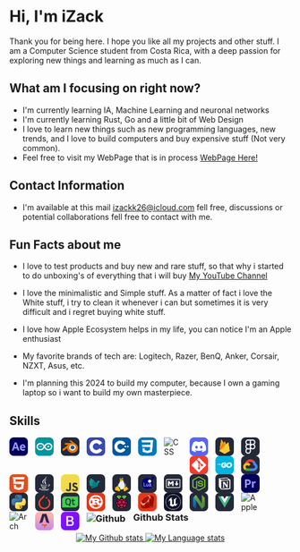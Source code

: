 # Hi, I'm iZack

Thank you for being here. I hope you like all my projects and other stuff. I am a Computer Science student from Costa Rica, with a deep passion for exploring new things and learning as much as I can.
## What am I focusing on right now?
- I'm currently learning IA, Machine Learning and neuronal networks
- I'm currently learning Rust, Go and a little bit of Web Design
- I love to learn new things such as new programming languages, new trends, and I love to build computers and buy expensive stuff (Not very common).
- Feel free to visit my WebPage that is in process [WebPage Here!](https://izackk26.github.io)

## Contact Information

- I'm available at this mail [izackk26@icloud.com](mailto:izackk26@icloud.com) fell free, discussions or potential collaborations fell free to contact with me.

## Fun Facts about me

- I love to test products and buy new and rare stuff, so that why i started to do unboxing's of everything that i will buy [My YouTube Channel](https://www.youtube.com/channel/UCEzpwhoMdU5o72AFIs4A1dg)

- I love the minimalistic and Simple stuff. As a matter of fact i love the White stuff, i try to clean it whenever i can but sometimes it is very difficult and i regret buying white stuff.

- I love how Apple Ecosystem helps in my life, you can notice I'm an Apple enthusiast

- My favorite brands of tech are: Logitech, Razer, BenQ, Anker, Corsair, NZXT, Asus, etc.

- I'm planning this 2024 to build my computer, because I own a gaming laptop so i want to build my own masterpiece.

## Skills

<!-- After Effects -->
<a href="https://www.adobe.com/products/aftereffects.html" target="_blank">
  <img align="left" alt="After Effects" width="33px" style="padding-right:13px;" src="https://github.com/tandpfun/skill-icons/blob/main/icons/AfterEffects.svg" />

  <!-- Arduino -->
<a href="https://www.arduino.cc" target="_blank">
  <img align="left" alt="After Effects" width="33px" style="padding-right:13px;" src="https://github.com/tandpfun/skill-icons/blob/main/icons/Arduino.svg" />

<!-- Blender -->
<a href="https://www.blender.org/" target="_blank">
  <img align="left" alt="Blender" width="33px" style="padding-right:13px;" src="https://github.com/tandpfun/skill-icons/blob/main/icons/Blender-Dark.svg" />

<!-- C -->
<a href="https://learn.microsoft.com/en-us/cpp/c-language/c-language-reference?view=msvc-170" target="_blank">
  <img align="left" alt="C" width="33px" style="padding-right:13px;" src="https://github.com/tandpfun/skill-icons/blob/main/icons/C.svg" />

<!-- C++ -->
<a href="https://www.cplusplus.com/" target="_blank">
  <img align="left" alt="C++" width="33px" style="padding-right:13px;" src="https://github.com/tandpfun/skill-icons/blob/main/icons/CPP.svg" />

<!-- CSS -->
<a href="https://www.w3schools.com/css/" target="_blank">
  <img align="left" alt="CSS" width="33px" style="padding-right:13px;" src="https://github.com/tandpfun/skill-icons/blob/main/icons/CSS.svg" />

<!-- OpenCV -->
<a href="https://opencv.org" target="_blank">
  <img align="left" alt="CSS" width="33px" style="padding-right:13px;" src="https://github.com/tandpfun/skill-icons/blob/main/icons/OpenCV-Dark.svg" />

  <!-- Discord -->
<a href="https://discord.com" target="_blank">
  <img align="left" alt="CSS" width="33px" style="padding-right:13px;" src="https://github.com/tandpfun/skill-icons/blob/main/icons/Discord.svg" />
  
<!-- Firebase -->
<a href="https://firebase.google.com/" target="_blank">
  <img align="left" alt="Firebase" width="33px" style="padding-right:13px;" src="https://github.com/tandpfun/skill-icons/blob/main/icons/Firebase-Dark.svg" />

<!-- Figma -->
<a href="https://www.figma.com" target="_blank">
  <img align="left" alt="Firebase" width="33px" style="padding-right:13px;" src="https://github.com/tandpfun/skill-icons/blob/main/icons/Figma-Dark.svg" />

<!-- Git -->
<a href="https://git-scm.com/" target="_blank">
  <img align="left" alt="Git" width="33px" style="padding-right:13px;" src="https://github.com/tandpfun/skill-icons/blob/main/icons/Git.svg" />

<!-- Go -->
<a href="https://golang.org/" target="_blank">
  <img align="left" alt="Go" width="33px" style="padding-right:13px;" src="https://github.com/tandpfun/skill-icons/blob/main/icons/GoLang.svg" />

<!-- Google Cloud -->
<a href="https://cloud.google.com/" target="_blank">
  <img align="left" alt="Google Cloud" width="33px" style="padding-right:13px;" src="https://github.com/tandpfun/skill-icons/blob/main/icons/GCP-Dark.svg" />

<!-- HTML -->
<a href="https://developer.mozilla.org/en-US/docs/Web/HTML" target="_blank">
  <img align="left" alt="HTML" width="33px" style="padding-right:13px;" src="https://github.com/tandpfun/skill-icons/blob/main/icons/HTML.svg" />

<!-- Java -->
<a href="https://www.java.com/" target="_blank">
  <img align="left" alt="Java" width="33px" style="padding-right:13px;" src="https://github.com/tandpfun/skill-icons/blob/main/icons/Java-Dark.svg" />

<!-- JavaScript -->
<a href="https://developer.mozilla.org/en-US/docs/Web/javascript" target="_blank">
  <img align="left" alt="JS" width="33px" style="padding-right:13px;" src="https://github.com/tandpfun/skill-icons/blob/main/icons/JavaScript.svg" />

<!-- LaTeX -->
<a href="https://www.latex-project.org/" target="_blank">
  <img align="left" alt="LaTeX" width="33px" style="padding-right:13px;" src="https://github.com/tandpfun/skill-icons/blob/main/icons/LaTeX-Dark.svg" />

<!-- Linux -->
<a href="https://en.wikipedia.org/wiki/Linux" target="_blank">
  <img align="left" alt="Linux" width="33px" style="padding-right:13px;" src="https://github.com/tandpfun/skill-icons/blob/main/icons/Linux-Dark.svg" />

<!-- Lua -->
<a href="https://www.lua.org/" target="_blank">
  <img align="left" alt="Lua" width="33px" style="padding-right:13px;" src="https://github.com/tandpfun/skill-icons/blob/main/icons/Lua-Dark.svg" />

<!-- Markdown -->
<a href="https://www.markdownguide.org/" target="_blank">
  <img align="left" alt="Markdown" width="33px" style="padding-right:13px;" src="https://github.com/tandpfun/skill-icons/blob/main/icons/Markdown-Dark.svg" />

<!-- Node.js -->
<a href="https://nodejs.org/" target="_blank">
  <img align="left" alt="Node.js" width="33px" style="padding-right:13px;" src="https://raw.githubusercontent.com/tandpfun/skill-icons/main/icons/NodeJS-Dark.svg" />
</a>

<!-- Notion -->
<a href="https://www.notion.so/" target="_blank">
  <img align="left" alt="Node.js" width="33px" style="padding-right:13px;" src="https://github.com/tandpfun/skill-icons/blob/main/icons/Notion-Dark.svg" />
</a>

<!-- Premiere Pro -->
<a href="https://www.adobe.com/products/premiere.html" target="_blank">
  <img align="left" alt="Premiere Pro" width="33px" style="padding-right:13px;" src="https://github.com/tandpfun/skill-icons/blob/main/icons/Premiere.svg" />

<!-- Python -->
<a href="https://www.python.org/" target="_blank">
  <img align="left" alt="Python" width="33px" style="padding-right:13px;" src="https://github.com/tandpfun/skill-icons/blob/main/icons/Python-Dark.svg" />

  <!-- Pytorch -->
<a href="https://pytorch.org" target="_blank">
  <img align="left" alt="Python" width="33px" style="padding-right:13px;" src="https://github.com/tandpfun/skill-icons/blob/main/icons/PyTorch-Dark.svg" />

<!-- QT -->
<a href="https://www.qt.io" target="_blank">
  <img align="left" alt="Python" width="33px" style="padding-right:13px;" src="https://github.com/tandpfun/skill-icons/blob/main/icons/QT-Dark.svg" />

<!-- Rust -->
<a href="https://www.rust-lang.org/" target="_blank">
  <img align="left" alt="Rust" width="33px" style="padding-right:13px;" src="https://raw.githubusercontent.com/tandpfun/skill-icons/main/icons/Rust.svg" />
</a>

<!-- Raspberrypi -->
<a href="https://www.raspberrypi.com" target="_blank">
  <img align="left" alt="Rust" width="33px" style="padding-right:13px;" src="https://github.com/tandpfun/skill-icons/blob/main/icons/RaspberryPi-Dark.svg" />
</a>

<!-- Ruby -->
<a href="https://www.ruby-lang.org/es/" target="_blank">
  <img align="left" alt="Rust" width="33px" style="padding-right:13px;" src="https://github.com/tandpfun/skill-icons/blob/main/icons/Ruby.svg" />
</a>

<!-- Unreal Engine -->
<a href="https://www.unrealengine.com/" target="_blank">
  <img align="left" alt="Unreal Engine" width="33px" style="padding-right:13px;" src="https://github.com/tandpfun/skill-icons/blob/main/icons/UnrealEngine.svg" />

<!-- Vim -->
<a href="https://www.vim.org/" target="_blank">
  <img align="left" alt="Vim" width="33px" style="padding-right:13px;" src="https://github.com/tandpfun/skill-icons/blob/main/icons/NeoVim-Dark.svg" />

<!-- VueJS -->
<a href="https://vuejs.org/" target="_blank">
  <img align="left" alt="Vue" width="33px" style="padding-right:13px;" src="https://github.com/tandpfun/skill-icons/blob/main/icons/VueJS-Dark.svg" />
</a>

<!-- Apple -->
<a href="https://apple.com" target="_blank">
  <img align="left" alt="Apple" width="33px" style="padding-right:13px;" src="https://github.com/tandpfun/skill-icons/blob/main/icons/Apple-Dark.svg" />
</a>

<!-- Arch -->
<a href="https://archlinux.org/" target="_blank">
  <img align="left" alt="Arch" width="33px" style="padding-right:13px;" src="https://github.com/tandpfun/skill-icons/blob/main/icons/Arch-Dark.svg" />
</a>

<!-- Astro -->
<a href="https://astro.build/" target="_blank">
  <img align="left" alt="Astro" width="33px" style="padding-right:13px;" src="https://github.com/tandpfun/skill-icons/blob/main/icons/Astro.svg" />
</a>

<!-- Bootstrap -->
<a href="https://getbootstrap.com/" target="_blank">
  <img align="left" alt="Bootstrap" width="33px" style="padding-right:13px;" src="https://github.com/tandpfun/skill-icons/blob/main/icons/Bootstrap.svg" />
</a>

<br />
<br />
<br />

<h3 align="left">
  <img align="center" alt="Github" width="20" style="vertical-align: middle; margin-right: 10px;" src="https://cdn.jsdelivr.net/gh/devicons/devicon/icons/github/github-original.svg"/>
  Github Stats
</h3>

<!-- Github stats and most used languages -->
<div align="center"> 
  <a href="https://github.com/iZackk26">
    <img
      src="https://github-readme-stats.vercel.app/api?username=iZackk26&show_icons=true&theme=nord&hide=contribs,prs&rank_icon=github"
      alt="My Github stats"
      height="150"
    />
  </a>
  <a href="https://github.com/iZackk26">
    <img
      src="https://github-readme-stats.vercel.app/api/top-langs/?username=iZackk26&hide_progress=true&theme=nord"
      alt="My Language stats"
      height="150"
    />
  </a>
</div>
